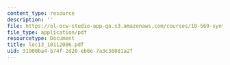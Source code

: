 ```yaml
---
content_type: resource
description: ''
file: https://ol-ocw-studio-app-qa.s3.amazonaws.com/courses/10-569-synthesis-of-polymers-fall-2006/31900ba4b74f2d20eb0e7a3c36081a2f_lec13_10112006.pdf
file_type: application/pdf
resourcetype: Document
title: lec13_10112006.pdf
uid: 31900ba4-b74f-2d20-eb0e-7a3c36081a2f
---
```

